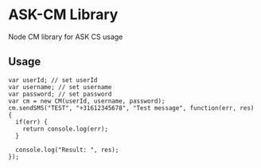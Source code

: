 # ASK-CM Library

Node CM library for ASK CS usage

## Usage

    var userId; // set userId
    var username; // set username
    var password; // set password
    var cm = new CM(userId, username, password);
    cm.sendSMS("TEST", "+31612345678", "Test message", function(err, res) {
      if(err) {
        return console.log(err);
      }

      console.log("Result: ", res);
    });